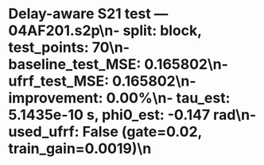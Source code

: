 # Delay-aware S21 test — 04AF201.s2p\n- split: block, test_points: 70\n- baseline_test_MSE: 0.165802\n- ufrf_test_MSE: 0.165802\n- improvement: 0.00%\n- tau_est: 5.1435e-10 s, phi0_est: -0.147 rad\n- used_ufrf: False (gate=0.02, train_gain=0.0019)\n